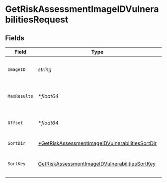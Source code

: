 # GetRiskAssessmentImageIDVulnerabilitiesRequest


## Fields

| Field                                                                                                                        | Type                                                                                                                         | Required                                                                                                                     | Description                                                                                                                  |
| ---------------------------------------------------------------------------------------------------------------------------- | ---------------------------------------------------------------------------------------------------------------------------- | ---------------------------------------------------------------------------------------------------------------------------- | ---------------------------------------------------------------------------------------------------------------------------- |
| `ImageID`                                                                                                                    | *string*                                                                                                                     | :heavy_check_mark:                                                                                                           | The id of the risk assessment image                                                                                          |
| `MaxResults`                                                                                                                 | **float64*                                                                                                                   | :heavy_minus_sign:                                                                                                           | The number of entries to return (pagination)                                                                                 |
| `Offset`                                                                                                                     | **float64*                                                                                                                   | :heavy_minus_sign:                                                                                                           | Return entries from this offset (pagination)                                                                                 |
| `SortDir`                                                                                                                    | [*GetRiskAssessmentImageIDVulnerabilitiesSortDir](../../models/operations/getriskassessmentimageidvulnerabilitiessortdir.md) | :heavy_minus_sign:                                                                                                           | sorting direction                                                                                                            |
| `SortKey`                                                                                                                    | [GetRiskAssessmentImageIDVulnerabilitiesSortKey](../../models/operations/getriskassessmentimageidvulnerabilitiessortkey.md)  | :heavy_check_mark:                                                                                                           | risk assessment image sort key.                                                                                              |
